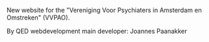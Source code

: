 New website for the "Vereniging Voor Psychiaters in Amsterdam en Omstreken" (VVPAO).

By QED webdevelopment
main developer: Joannes Paanakker
